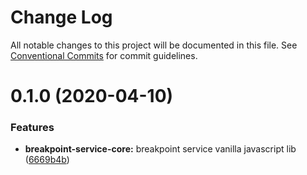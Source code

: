 # Change Log

All notable changes to this project will be documented in this file.
See [Conventional Commits](https://conventionalcommits.org) for commit guidelines.

# 0.1.0 (2020-04-10)


### Features

* **breakpoint-service-core:** breakpoint service vanilla javascript lib ([6669b4b](https://github.com/apurvaojas/breakpoint-service/commit/6669b4b931b412401031e10d82b9ee18a92defb4))
